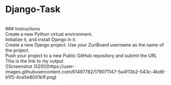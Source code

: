# Django-Task
<br>
### Instructions
<br>
Create a new Python virtual environment.
<br>
Initialize it, and install Django in it.
<br>
Create a new Django project. Use your ZuriBoard username as the name of the project.
<br>
Push your project to a new Public GitHub repository and submit the URL
<br>
This is the link to my output
<br>
![Screenshot (520)](https://user-images.githubusercontent.com/61497782/179071147-5a4f13b2-543c-4bd6-b1f5-4ce5e8001b1f.png)
